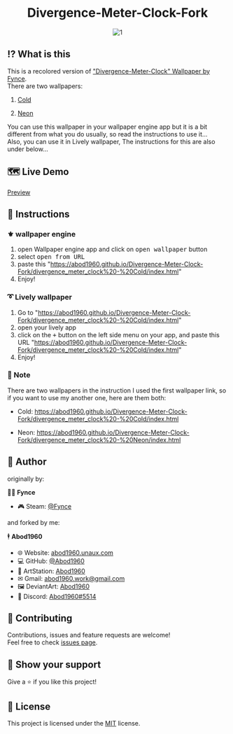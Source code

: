 <h1 align="center">Divergence-Meter-Clock-Fork</h1>
<div align="center">
  
![1](https://i.imgur.com/WCvDQMd.png)

</div>

## ⁉ What is this
This is a recolored version of ["Divergence-Meter-Clock" Wallpaper by Fynce](https://steamcommunity.com/sharedfiles/filedetails/?id=1417646812).<br>
There are two wallpapers:
1. [Cold](https://abod1960.github.io/Divergence-Meter-Clock-Fork/divergence_meter_clock%20-%20Cold/index.html)

2. [Neon](https://abod1960.github.io/Divergence-Meter-Clock-Fork/divergence_meter_clock%20-%20Neon/index.html)

You can use this wallpaper in your wallpaper engine app but it is a bit different from what you do usually, so read the instructions to use it...<br>
Also, you can use it in Lively wallpaper, The instructions for this are also under below...
## 🗺 Live Demo

[Preview](https://abod1960.github.io/Divergence-Meter-Clock-Fork/)

## 🧾 Instructions

### ⚜ wallpaper engine

1. open Wallpaper engine app and click on <kbd>open wallpaper</kbd> button
2. select <kbd>open from URL</kbd>
3. paste this "https://abod1960.github.io/Divergence-Meter-Clock-Fork/divergence_meter_clock%20-%20Cold/index.html"
4. Enjoy!

### ➰ Lively wallpaper

1. Go to "https://abod1960.github.io/Divergence-Meter-Clock-Fork/divergence_meter_clock%20-%20Cold/index.html"
2. open your lively app
3. click on the <kbd>+</kbd> button on the left side menu on your app, and paste this URL "https://abod1960.github.io/Divergence-Meter-Clock-Fork/divergence_meter_clock%20-%20Cold/index.html"
10. Enjoy!

### 🔴 Note

There are two wallpapers in the instruction I used the first wallpaper link, so if you want to use my another one, here are them both:

* Cold: https://abod1960.github.io/Divergence-Meter-Clock-Fork/divergence_meter_clock%20-%20Cold/index.html

* Neon: https://abod1960.github.io/Divergence-Meter-Clock-Fork/divergence_meter_clock%20-%20Neon/index.html

## 👤 Author

originally by:

🧍‍♂️ **Fynce**

* 🎮 Steam: [@Fynce](https://steamcommunity.com/id/superfyc)

and forked by me:

🕴 **Abod1960**

* 🌐 Website: [abod1960.unaux.com](http://abod1960.unaux.com)
* 💻 GitHub: [@Abod1960](https://github.com/Abod1960)
* 🎨 ArtStation: [Abod1960](https://www.artstation.com/abod1960)
*  ✉ Gmail: [abod1960.work@gmail.com](abod1960.work@gmail.com)
*   🖼 DeviantArt: [Abod1960](https://www.deviantart.com/abod1960)
*   💬 Discord: [Abod1960#5514](https://discord.com/users/750369816279253083)<br>

## 🤝 Contributing

Contributions, issues and feature requests are welcome!<br />Feel free to check [issues page](https://github.com/Abod1960/BetterDiscord-Translucence-Themes/issues). 

## 🌟 Show your support

Give a ⭐️ if you like this project!

## 📩 License
This project is licensed under the [MIT](https://github.com/Abod1960/Divergence-Meter-Clock-Fork/blob/main/LICENSE) license.
